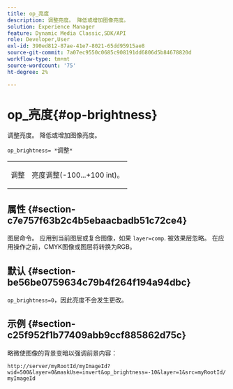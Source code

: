 ```yaml
---
title: op_亮度
description: 调整亮度。 降低或增加图像亮度。
solution: Experience Manager
feature: Dynamic Media Classic,SDK/API
role: Developer,User
exl-id: 390ed812-87ae-41e7-8021-65dd95915ae8
source-git-commit: 7a07ec9550c0685c908191dd6806d5b84678820d
workflow-type: tm+mt
source-wordcount: '75'
ht-degree: 2%

---
```


# op_亮度{#op-brightness}

调整亮度。 降低或增加图像亮度。

`op_brightness= *`调整`*`

<table id="simpletable_2B5DB95B1FF044C8BD226D4F8311E806"> 
 <tr class="strow"> 
  <td class="stentry"> <p><span class="varname"> 调整</span> </p> </td> 
  <td class="stentry"> <p>亮度调整(-100...+100 int)。 </p></td> 
 </tr> 
</table>

## 属性 {#section-c7e757f63b2c4b5ebaacbadb51c72ce4}

图层命令。 应用到当前图层或复合图像，如果 `layer=comp`. 被效果层忽略。 在应用操作之前，CMYK图像或图层将转换为RGB。

## 默认 {#section-be56be0759634c79b4f264f194a94dbc}

`op_brightness=0`，因此亮度不会发生更改。

## 示例 {#section-c25f952f1b77409abb9ccf885862d75c}

略微使图像的背景变暗以强调前景内容：

`http://server/myRootId/myImageId?wid=500&layer=0&maskUse=invert&op_brightness=-10&layer=1&src=myRootId/myImageId`

